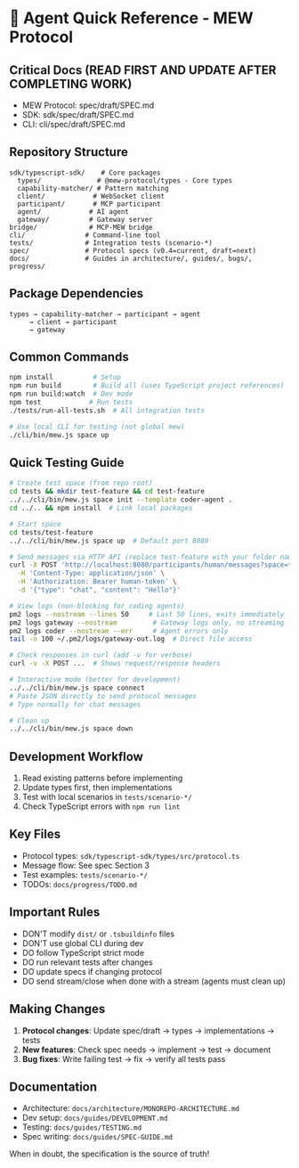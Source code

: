 # 🤖 Agent Quick Reference - MEW Protocol

## Critical Docs (READ FIRST AND UPDATE AFTER COMPLETING WORK)
- MEW Protocol: spec/draft/SPEC.md
- SDK: sdk/spec/draft/SPEC.md
- CLI: cli/spec/draft/SPEC.md

## Repository Structure
```
sdk/typescript-sdk/    # Core packages
  types/              # @mew-protocol/types - Core types
  capability-matcher/ # Pattern matching
  client/            # WebSocket client
  participant/       # MCP participant
  agent/            # AI agent
  gateway/          # Gateway server
bridge/             # MCP-MEW bridge
cli/               # Command-line tool
tests/             # Integration tests (scenario-*)
spec/              # Protocol specs (v0.4=current, draft=next)
docs/              # Guides in architecture/, guides/, bugs/, progress/
```

## Package Dependencies
```
types → capability-matcher → participant → agent
     → client → participant
     → gateway
```

## Common Commands
```bash
npm install          # Setup
npm run build        # Build all (uses TypeScript project references)
npm run build:watch  # Dev mode
npm test            # Run tests
./tests/run-all-tests.sh  # All integration tests

# Use local CLI for testing (not global mew)
./cli/bin/mew.js space up
```

## Quick Testing Guide
```bash
# Create test space (from repo root)
cd tests && mkdir test-feature && cd test-feature
../../cli/bin/mew.js space init --template coder-agent .
cd ../.. && npm install  # Link local packages

# Start space
cd tests/test-feature
../../cli/bin/mew.js space up  # Default port 8080

# Send messages via HTTP API (replace test-feature with your folder name)
curl -X POST 'http://localhost:8080/participants/human/messages?space=test-feature' \
  -H 'Content-Type: application/json' \
  -H 'Authorization: Bearer human-token' \
  -d '{"type": "chat", "content": "Hello"}'

# View logs (non-blocking for coding agents)
pm2 logs --nostream --lines 50     # Last 50 lines, exits immediately
pm2 logs gateway --nostream         # Gateway logs only, no streaming
pm2 logs coder --nostream --err     # Agent errors only
tail -n 100 ~/.pm2/logs/gateway-out.log  # Direct file access

# Check responses in curl (add -v for verbose)
curl -v -X POST ...  # Shows request/response headers

# Interactive mode (better for development)
../../cli/bin/mew.js space connect
# Paste JSON directly to send protocol messages
# Type normally for chat messages

# Clean up
../../cli/bin/mew.js space down
```

## Development Workflow
1. Read existing patterns before implementing
2. Update types first, then implementations
3. Test with local scenarios in `tests/scenario-*/`
4. Check TypeScript errors with `npm run lint`

## Key Files
- Protocol types: `sdk/typescript-sdk/types/src/protocol.ts`
- Message flow: See spec Section 3
- Test examples: `tests/scenario-*/`
- TODOs: `docs/progress/TODO.md`

## Important Rules
- DON'T modify `dist/` or `.tsbuildinfo` files
- DON'T use global CLI during dev
- DO follow TypeScript strict mode
- DO run relevant tests after changes
- DO update specs if changing protocol
- DO send stream/close when done with a stream (agents must clean up)

## Making Changes
1. **Protocol changes**: Update spec/draft → types → implementations → tests
2. **New features**: Check spec needs → implement → test → document
3. **Bug fixes**: Write failing test → fix → verify all tests pass

## Documentation
- Architecture: `docs/architecture/MONOREPO-ARCHITECTURE.md`
- Dev setup: `docs/guides/DEVELOPMENT.md`
- Testing: `docs/guides/TESTING.md`
- Spec writing: `docs/guides/SPEC-GUIDE.md`

When in doubt, the specification is the source of truth!